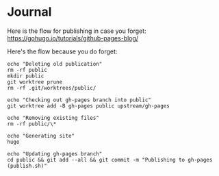 # Journal

Here is the flow for publishing in case you forget:
https://gohugo.io/tutorials/github-pages-blog/

Here's the flow because you do forget:
```shell
echo "Deleting old publication"
rm -rf public
mkdir public
git worktree prune
rm -rf .git/worktrees/public/

echo "Checking out gh-pages branch into public"
git worktree add -B gh-pages public upstream/gh-pages

echo "Removing existing files"
rm -rf public/\*

echo "Generating site"
hugo

echo "Updating gh-pages branch"
cd public && git add --all && git commit -m "Publishing to gh-pages (publish.sh)"
```
